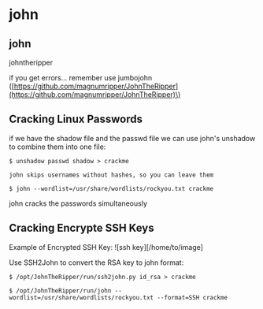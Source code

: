 # john

## john

johntheripper

if you get errors... remember use jumbojohn \([https://github.com/magnumripper/JohnTheRipper](https://github.com/magnumripper/JohnTheRipper)\)

## Cracking Linux Passwords

if we have the shadow file and the passwd file we can use john's unshadow to combine them into one file:

```text
$ unshadow passwd shadow > crackme
```

`john skips usernames without hashes, so you can leave them`

```text
$ john --wordlist=/usr/share/wordlists/rockyou.txt crackme
```

john cracks the passwords simultaneously

## Cracking Encrypte SSH Keys

Example of Encrypted SSH Key: !\[ssh key\]\[/home/to/image\]

Use SSH2John to convert the RSA key to john format:

```text
$ /opt/JohnTheRipper/run/ssh2john.py id_rsa > crackme
```

```text
$ /opt/JohnTheRipper/run/john --wordlist=/usr/share/wordlists/rockyou.txt --format=SSH crackme
```

